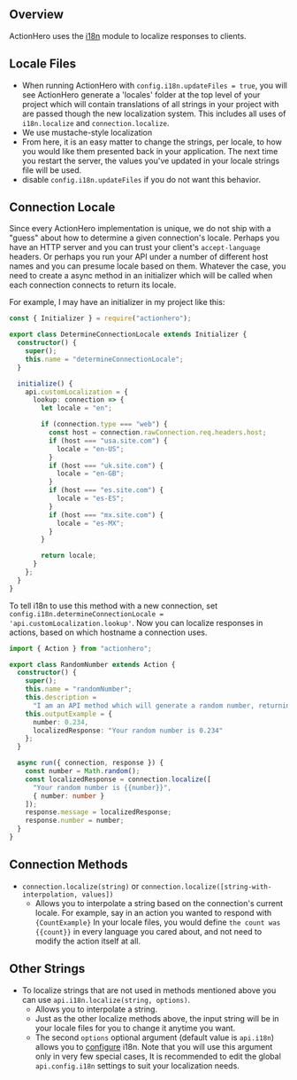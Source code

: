 ## Overview

ActionHero uses the [i18n](https://github.com/mashpie/i18n-node) module to localize responses to clients.

## Locale Files

- When running ActionHero with `config.i18n.updateFiles = true`, you will see ActionHero generate a 'locales' folder at the top level of your project which will contain translations of all strings in your project with are passed though the new localization system. This includes all uses of `i18n.localize` and `connection.localize`.
- We use mustache-style localization
- From here, it is an easy matter to change the strings, per locale, to how you would like them presented back in your application. The next time you restart the server, the values you've updated in your locale strings file will be used.
- disable `config.i18n.updateFiles` if you do not want this behavior.

## Connection Locale

Since every ActionHero implementation is unique, we do not ship with a "guess" about how to determine a given connection's locale. Perhaps you have an HTTP server and you can trust your client's `accept-language` headers. Or perhaps you run your API under a number of different host names and you can presume locale based on them. Whatever the case, you need to create a async method in an initializer which will be called when each connection connects to return its locale.

For example, I may have an initializer in my project like this:

```ts
const { Initializer } = require("actionhero");

export class DetermineConnectionLocale extends Initializer {
  constructor() {
    super();
    this.name = "determineConnectionLocale";
  }

  initialize() {
    api.customLocalization = {
      lookup: connection => {
        let locale = "en";

        if (connection.type === "web") {
          const host = connection.rawConnection.req.headers.host;
          if (host === "usa.site.com") {
            locale = "en-US";
          }
          if (host === "uk.site.com") {
            locale = "en-GB";
          }
          if (host === "es.site.com") {
            locale = "es-ES";
          }
          if (host === "mx.site.com") {
            locale = "es-MX";
          }
        }

        return locale;
      }
    };
  }
}
```

To tell i18n to use this method with a new connection, set `config.i18n.determineConnectionLocale = 'api.customLocalization.lookup'`. Now you can localize responses in actions, based on which hostname a connection uses.

```ts
import { Action } from "actionhero";

export class RandomNumber extends Action {
  constructor() {
    super();
    this.name = "randomNumber";
    this.description =
      "I am an API method which will generate a random number, returning both the number and a localized string";
    this.outputExample = {
      number: 0.234,
      localizedResponse: "Your random number is 0.234"
    };
  }

  async run({ connection, response }) {
    const number = Math.random();
    const localizedResponse = connection.localize([
      "Your random number is {{number}}",
      { number: number }
    ]);
    response.message = localizedResponse;
    response.number = number;
  }
}
```

## Connection Methods

- `connection.localize(string)` or `connection.localize([string-with-interpolation, values])`
  - Allows you to interpolate a string based on the connection's current locale. For example, say in an action you wanted to respond with `{CountExample}` In your locale files, you would define `the count was {{count}}` in every language you cared about, and not need to modify the action itself at all.

## Other Strings

- To localize strings that are not used in methods mentioned above you can use `api.i18n.localize(string, options)`.
  - Allows you to interpolate a string.
  - Just as the other localize methods above, the input string will be in your locale files for you to change it anytime you want.
  - The second `options` optional argument (default value is `api.i18n`) allows you to [configure](https://github.com/mashpie/i18n-node#list-of-all-configuration-options) i18n. Note that you will use this argument only in very few special cases, It is recommended to edit the global `api.config.i18n` settings to suit your localization needs.
